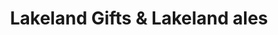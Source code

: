 ---
title: "Lakeland Gifts & Lakeland ales"
url: /keswick/lakeland-gifts-and-lakeland-ales/
shop: gift
---